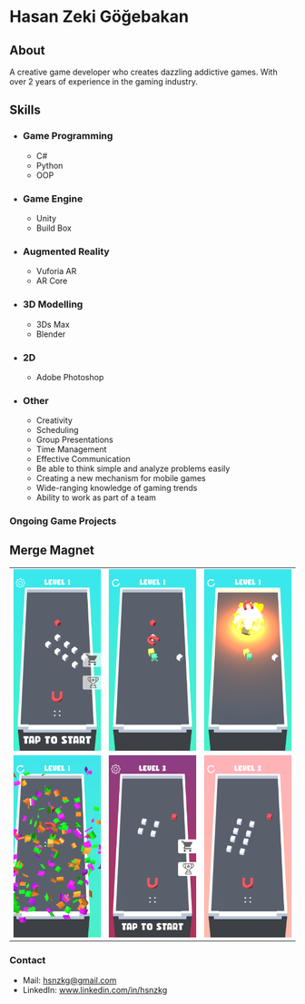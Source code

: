 # Hasan Zeki Göğebakan
## About
A creative game developer who creates dazzling addictive games.
With over 2 years of experience in the gaming industry.
## Skills
- ### Game Programming
  - C#
  - Python
  - OOP
- ### Game Engine
  - Unity
  - Build Box
- ### Augmented Reality
  - Vuforia AR
  - AR Core
- ### 3D Modelling
  - 3Ds Max
  - Blender
- ### 2D
  - Adobe Photoshop
- ### Other
  - Creativity
  - Scheduling
  - Group Presentations
  - Time Management
  - Effective Communication
  - Be able to think simple and analyze problems easily
  - Creating a new mechanism for mobile games
  - Wide-ranging knowledge of gaming trends
  - Ability to work as part of a team
### Ongoing Game Projects
## Merge Magnet
|               |               |       |
| ------------- |:-------------:| -----:|
| <img src="Projects/MergeMagnet.png" width="200"> | <img src="Projects/MergeMagnet1.png" width="200"> | <img src="Projects/MergeMagnet2.png" width="200"> |
| <img src="Projects/MergeMagnet3.png" width="200"> | <img src="Projects/MergeMagnet4.png" width="200"> | <img src="Projects/MergeMagnet5.png" width="200"> |
### Contact
- Mail: hsnzkg@gmail.com
- LinkedIn: www.linkedin.com/in/hsnzkg



